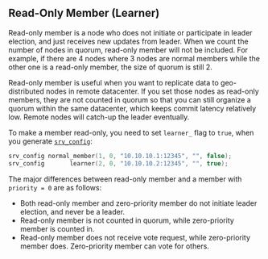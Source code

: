 Read-Only Member (Learner)
--------------------------

Read-only member is a node who does not initiate or participate in leader election, and just receives new updates from leader. When we count the number of nodes in quorum, read-only member will not be included. For example, if there are 4 nodes where 3 nodes are normal members while the other one is a read-only member, the size of quorum is still 2.

Read-only member is useful when you want to replicate data to geo-distributed nodes in remote datacenter. If you set those nodes as read-only members, they are not counted in quorum so that you can still organize a quorum within the same datacenter, which keeps commit latency relatively low. Remote nodes will catch-up the leader eventually.

To make a member read-only, you need to set `learner_` flag to `true`, when you generate [`srv_config`](../include/srv_config.hxx):
```C++
srv_config normal_member(1, 0, "10.10.10.1:12345", "", false);
srv_config       learner(2, 0, "10.10.10.2:12345", "", true);
```

The major differences between read-only member and a member with `priority = 0` are as follows:

* Both read-only member and zero-priority member do not initiate leader election, and never be a leader.
* Read-only member is not counted in quorum, while zero-priority member is counted in.
* Read-only member does not receive vote request, while zero-priority member does. Zero-priority member can vote for others.
